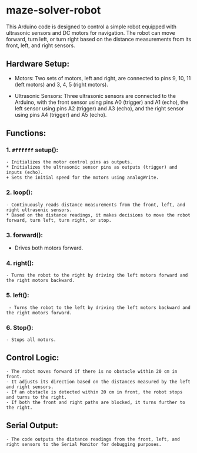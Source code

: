 # maze-solver-robot
This Arduino code is designed to control a simple robot equipped with ultrasonic sensors and DC motors for navigation. The robot can move forward, turn left, or turn right based on the distance measurements from its front, left, and right sensors.

## Hardware Setup:
-  Motors: Two sets of motors, left and right, are connected to pins 9, 10, 11 (left motors) and 3, 4, 5 (right motors).
*  Ultrasonic Sensors: Three ultrasonic sensors are connected to the Arduino, with the front sensor using pins A0 (trigger) and A1 (echo), the left sensor using pins A2 (trigger) and A3 (echo), and the right sensor using pins A4 (trigger) and A5 (echo).
## Functions:
### 1. `#ffffff` setup():

    - Initializes the motor control pins as outputs.
    * Initializes the ultrasonic sensor pins as outputs (trigger) and inputs (echo).
    + Sets the initial speed for the motors using analogWrite.
### 2. loop():

    - Continuously reads distance measurements from the front, left, and right ultrasonic sensors.
    * Based on the distance readings, it makes decisions to move the robot forward, turn left, turn right, or stop.
    
### 3. forward():

   - Drives both motors forward.
### 4. right():

    - Turns the robot to the right by driving the left motors forward and the right motors backward.
### 5. left():

     - Turns the robot to the left by driving the left motors backward and the right motors forward.
### 6. Stop():

    - Stops all motors.
## Control Logic:
    - The robot moves forward if there is no obstacle within 20 cm in front.
    - It adjusts its direction based on the distances measured by the left and right sensors.
    - If an obstacle is detected within 20 cm in front, the robot stops and turns to the right.
    - If both the front and right paths are blocked, it turns further to the right.
## Serial Output:
    - The code outputs the distance readings from the front, left, and right sensors to the Serial Monitor for debugging purposes.
